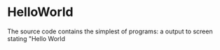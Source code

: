 # HelloWorld
The source code contains the simplest of programs: a output to screen stating "Hello World
